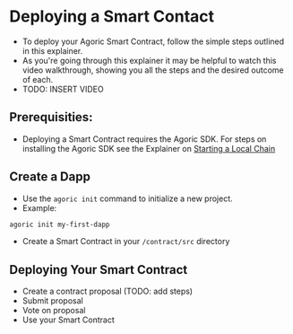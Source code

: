 # Deploying a Smart Contact
- To deploy your Agoric Smart Contract, follow the simple steps outlined in this explainer.
- As you're going through this explainer it may be helpful to watch this video walkthrough, showing you all the steps and the desired outcome of each.
- TODO: INSERT VIDEO

## Prerequisities:
- Deploying a Smart Contract requires the Agoric SDK. For steps on installing the Agoric SDK see the Explainer on [Starting a Local Chain](https://github.com/Agoric/documentation/blob/kbennett2000-patch-1/main/guides/getting-started/Explainer%20-%20How%20to%20Start%20a%20Local%20Chain.md)

## Create a Dapp
- Use the `agoric init` command to initialize a new project.
- Example: 
```sh
agoric init my-first-dapp
```

- Create a Smart Contract in your `/contract/src` directory

## Deploying Your Smart Contract
- Create a contract proposal (TODO: add steps)
- Submit proposal
- Vote on proposal
- Use your Smart Contract
